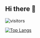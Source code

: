 <h2> Hi there 👋</h2>

![visitors](https://visitor-badge.laobi.icu/badge?page_id=mottibec.mottibec)

[![Top Langs](https://github-readme-stats.vercel.app/api/top-langs/?username=mottibec&layout=compact)](https://github.com/anuraghazra/github-readme-stats)
<br/>
